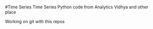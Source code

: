 #Time Series
Time Series Python code from Analytics Vidhya and other place

Working on git with this repos
